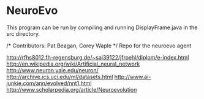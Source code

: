 # NeuroEvo

This program can be run by compiling and running DisplayFrame.java in the src directory.

/* Contributors: Pat Beagan, Corey Waple */ 
Repo for the neuroevo agent

http://rfhs8012.fh-regensburg.de/~saj39122/jfroehl/diplom/e-index.html
http://en.wikipedia.org/wiki/Artificial_neural_network
http://www.neuron.yale.edu/neuron/
http://archive.ics.uci.edu/ml/datasets.html
http://www.ai-junkie.com/ann/evolved/nnt1.html
http://www.scholarpedia.org/article/Neuroevolution
